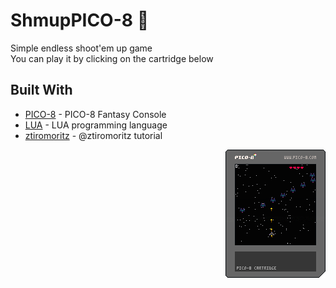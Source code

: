 # ShmupPICO-8 🚀

Simple endless shoot'em up game<br/>
You can play it by clicking on the cartridge below

## Built With

* [PICO-8](https://www.lexaloffle.com/pico-8.php) - PICO-8 Fantasy Console
* [LUA](https://www.lua.org/) - LUA programming language
* [ztiromoritz](https://ztiromoritz.github.io/pico-8-shooter/) - @ztiromoritz tutorial

<div align="right">
  <a href="https://bolognini.github.io/ShmupPICO-8/"><img src="shmup.p8.png" alt="Shmup Game"></a>
</div>
